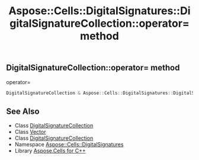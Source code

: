 ﻿---
title: Aspose::Cells::DigitalSignatures::DigitalSignatureCollection::operator= method
linktitle: operator=
second_title: Aspose.Cells for C++ API Reference
description: 'Aspose::Cells::DigitalSignatures::DigitalSignatureCollection::operator= method. operator= in C++.'
type: docs
weight: 300
url: /cpp/aspose.cells.digitalsignatures/digitalsignaturecollection/operator_asm/
---
## DigitalSignatureCollection::operator= method


operator=

```cpp
DigitalSignatureCollection & Aspose::Cells::DigitalSignatures::DigitalSignatureCollection::operator=(const DigitalSignatureCollection &src)
```

## See Also

* Class [DigitalSignatureCollection](../)
* Class [Vector](../../../aspose.cells/vector/)
* Class [DigitalSignatureCollection](../)
* Namespace [Aspose::Cells::DigitalSignatures](../../)
* Library [Aspose.Cells for C++](../../../)
